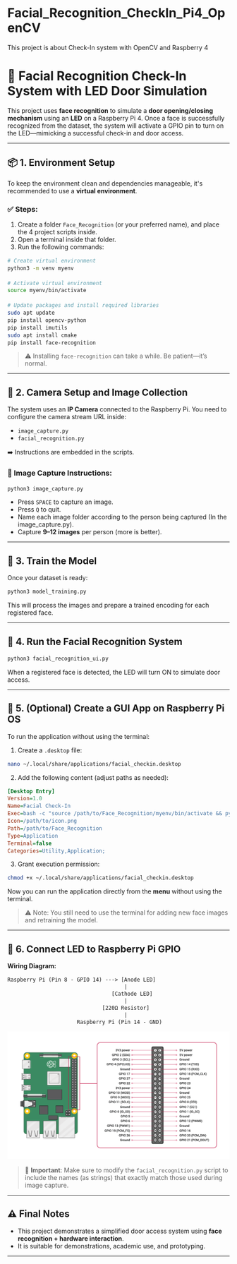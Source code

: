 # Facial_Recognition_CheckIn_Pi4_OpenCV
This project is about Check-In system with OpenCV and Raspberry 4

# 🔐 Facial Recognition Check-In System with LED Door Simulation

This project uses **face recognition** to simulate a **door opening/closing mechanism** using an **LED** on a Raspberry Pi 4. Once a face is successfully recognized from the dataset, the system will activate a GPIO pin to turn on the LED—mimicking a successful check-in and door access.

---

## 📦 1. Environment Setup

To keep the environment clean and dependencies manageable, it's recommended to use a **virtual environment**.

### ✅ Steps:

1. Create a folder `Face_Recognition` (or your preferred name), and place the 4 project scripts inside.
2. Open a terminal inside that folder.
3. Run the following commands:

```bash
# Create virtual environment
python3 -m venv myenv

# Activate virtual environment
source myenv/bin/activate

# Update packages and install required libraries
sudo apt update
pip install opencv-python
pip install imutils
sudo apt install cmake
pip install face-recognition
````

> ⚠️ Installing `face-recognition` can take a while. Be patient—it’s normal.

---

## 📸 2. Camera Setup and Image Collection

The system uses an **IP Camera** connected to the Raspberry Pi. You need to configure the camera stream URL inside:

* `image_capture.py`
* `facial_recognition.py`

➡️ Instructions are embedded in the scripts.

### 🧾 Image Capture Instructions:

```bash
python3 image_capture.py
```

* Press `SPACE` to capture an image.
* Press `Q` to quit.
* Name each image folder according to the person being captured (In the image_capture.py).
* Capture **9–12 images** per person (more is better).

---

## 🧠 3. Train the Model

Once your dataset is ready:

```bash
python3 model_training.py
```

This will process the images and prepare a trained encoding for each registered face.

---

## 🚀 4. Run the Facial Recognition System

```bash
python3 facial_recognition_ui.py
```

When a registered face is detected, the LED will turn ON to simulate door access.

---

## 📱 5. (Optional) Create a GUI App on Raspberry Pi OS

To run the application without using the terminal:

1. Create a `.desktop` file:

```bash
nano ~/.local/share/applications/facial_checkin.desktop
```

2. Add the following content (adjust paths as needed):

```ini
[Desktop Entry]
Version=1.0
Name=Facial Check-In
Exec=bash -c "source /path/to/Face_Recognition/myenv/bin/activate && python3 /path/to/Face_Recognition/facial_recognition_ui.py"
Icon=/path/to/icon.png
Path=/path/to/Face_Recognition
Type=Application
Terminal=false
Categories=Utility,Application;
```

3. Grant execution permission:

```bash
chmod +x ~/.local/share/applications/facial_checkin.desktop
```

Now you can run the application directly from the **menu** without using the terminal.

> ⚠️ Note: You still need to use the terminal for adding new face images and retraining the model.

---

## 🔌 6. Connect LED to Raspberry Pi GPIO

**Wiring Diagram:**

```
Raspberry Pi (Pin 8 - GPIO 14) ---> [Anode LED]
                                     |
                                 [Cathode LED]
                                     |
                              [220Ω Resistor]
                                     |
                      Raspberry Pi (Pin 14 - GND)
```

![Raspberry Pi 4 GPIO Pinout](Raspberry-Pi-4-Pinout.png)

> 📌 **Important**: Make sure to modify the `facial_recognition.py` script to include the names (as strings) that exactly match those used during image capture.

---

## ⚠️ Final Notes

* This project demonstrates a simplified door access system using **face recognition + hardware interaction**.
* It is suitable for demonstrations, academic use, and prototyping.

---


